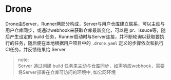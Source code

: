 # Drone

Drone由Server，Runner两部分构成，Server与用户仓库建立联系，可以主动与用户仓库同步，或通过webhook来获取仓库最新变化，可以是 pr、issuce等，随后产生设定的 build 任务，Runner启动时与Server连接，并不断轮询以获取要执行的任务，随后便在本地根据用户项目中的 `.drone.yaml` 定义的步骤依次和执行CI任务，并反馈结果给 Server

> note:  
> Server 通过创建 build 任务来主动与仓库同步，如需响应webhook，需要将Server部署在仓库可访问的环境中, 如公网环境